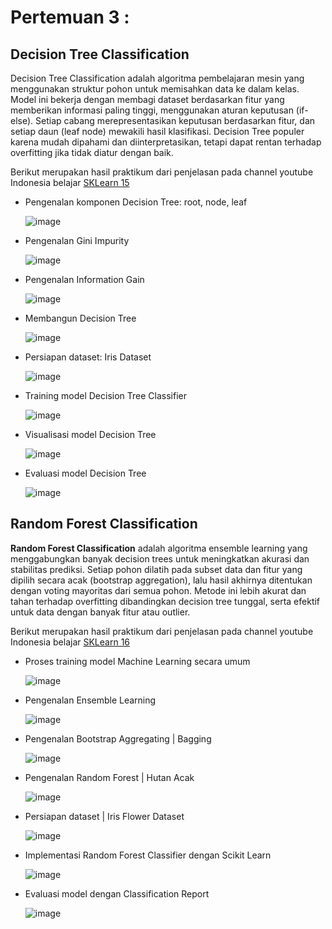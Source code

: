 # Pertemuan 3 :

## Decision Tree Classification
Decision Tree Classification adalah algoritma pembelajaran mesin yang menggunakan struktur pohon untuk memisahkan data ke dalam kelas. Model ini bekerja dengan membagi dataset berdasarkan fitur yang memberikan informasi paling tinggi, menggunakan aturan keputusan (if-else). Setiap cabang merepresentasikan keputusan berdasarkan fitur, dan setiap daun (leaf node) mewakili hasil klasifikasi. Decision Tree populer karena mudah dipahami dan diinterpretasikan, tetapi dapat rentan terhadap overfitting jika tidak diatur dengan baik.

Berikut merupakan hasil praktikum dari penjelasan pada channel youtube Indonesia belajar [SKLearn 15](https://www.youtube.com/watch?v=5wwXKtLkyqs&list=PL2O3HdJI4voHNEv59SdXKRQVRZAFmwN9E&index=16)

- Pengenalan komponen Decision Tree: root, node, leaf

  ![image](https://github.com/user-attachments/assets/ae984a92-93fd-4dce-8ea9-415f01b2d4c8)

- Pengenalan Gini Impurity

  ![image](https://github.com/user-attachments/assets/4dc72cd9-b6d6-4a6f-b6ad-60b3357ad2b3)

- Pengenalan Information Gain

  ![image](https://github.com/user-attachments/assets/076a7d19-5bc7-482c-b162-a20e9ff8c393)

- Membangun Decision Tree

  ![image](https://github.com/user-attachments/assets/13f4e47f-94d9-44a7-8240-e867a628dae9)

- Persiapan dataset: Iris Dataset

  ![image](https://github.com/user-attachments/assets/5b8edea4-969e-474c-a4b4-edb82c35198e)

- Training model Decision Tree Classifier

  ![image](https://github.com/user-attachments/assets/db0b6fba-530d-4c7a-888a-e149921bb17f)

- Visualisasi model Decision Tree

  ![image](https://github.com/user-attachments/assets/9fc6f5c1-2701-41ab-8e0d-2d5798ff0a55)

- Evaluasi model Decision Tree

  ![image](https://github.com/user-attachments/assets/8b40efda-7e5c-412e-aa42-67246fac54ff)

## Random Forest Classification
**Random Forest Classification** adalah algoritma ensemble learning yang menggabungkan banyak decision trees untuk meningkatkan akurasi dan stabilitas prediksi. Setiap pohon dilatih pada subset data dan fitur yang dipilih secara acak (bootstrap aggregation), lalu hasil akhirnya ditentukan dengan voting mayoritas dari semua pohon. Metode ini lebih akurat dan tahan terhadap overfitting dibandingkan decision tree tunggal, serta efektif untuk data dengan banyak fitur atau outlier.

Berikut merupakan hasil praktikum dari penjelasan pada channel youtube Indonesia belajar [SKLearn 16](https://www.youtube.com/watch?v=yKovaQ6tyV8&list=PL2O3HdJI4voHNEv59SdXKRQVRZAFmwN9E&index=17)

- Proses training model Machine Learning secara umum

  ![image](https://github.com/user-attachments/assets/ac149530-89c3-44f8-95e6-5f945fa5d8f7)

- Pengenalan Ensemble Learning

  ![image](https://github.com/user-attachments/assets/a5335125-efd5-4d98-8c60-7384d2a02bb6)

- Pengenalan Bootstrap Aggregating | Bagging

  ![image](https://github.com/user-attachments/assets/61f0478a-661a-4046-a3be-ab2a1de10252)

- Pengenalan Random Forest | Hutan Acak

  ![image](https://github.com/user-attachments/assets/6184c338-7802-40e0-b7e0-550058b7e00e)

- Persiapan dataset | Iris Flower Dataset

  ![image](https://github.com/user-attachments/assets/7bc6e591-0a12-4eba-be65-dc8bae39d5ba)

- Implementasi Random Forest Classifier dengan Scikit Learn

  ![image](https://github.com/user-attachments/assets/bf4de5e2-2afe-4d62-915a-dc2e24be14aa)

- Evaluasi model  dengan Classification Report

  ![image](https://github.com/user-attachments/assets/8b0c1928-d7b6-42e5-8ee5-e4a5682de68a)
